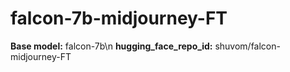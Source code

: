 # falcon-7b-midjourney-FT

**Base model:** falcon-7b\n
**hugging_face_repo_id:** shuvom/falcon-midjourney-FT
